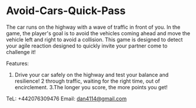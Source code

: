 # Avoid-Cars-Quick-Pass

The car runs on the highway with a wave of traffic in front of you. In the game, the player's goal is to avoid the vehicles coming ahead and move the vehicle left and right to avoid a collision. This game is designed to detect your agile reaction designed to quickly invite your partner come to challenge it!

Features:
1. Drive your car safely on the highway and test your balance and resilience!
2 through traffic, waiting for the right time, out of encirclement.
3.The longer you score, the more points you get!

TeL: +442076309476
Email:  dan4114@gmail.com
